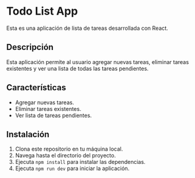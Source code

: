 # Todo List App

Esta es una aplicación de lista de tareas desarrollada con React.

## Descripción

Esta aplicación permite al usuario agregar nuevas tareas, eliminar tareas existentes y ver una lista de todas las tareas pendientes.

## Características

- Agregar nuevas tareas.
- Eliminar tareas existentes.
- Ver lista de tareas pendientes.

## Instalación

1. Clona este repositorio en tu máquina local.
2. Navega hasta el directorio del proyecto.
3. Ejecuta `npm install` para instalar las dependencias.
4. Ejecuta `npm run dev` para iniciar la aplicación.